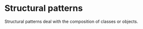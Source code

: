 Structural patterns 
======================

Structural patterns deal with the composition of classes or objects.
